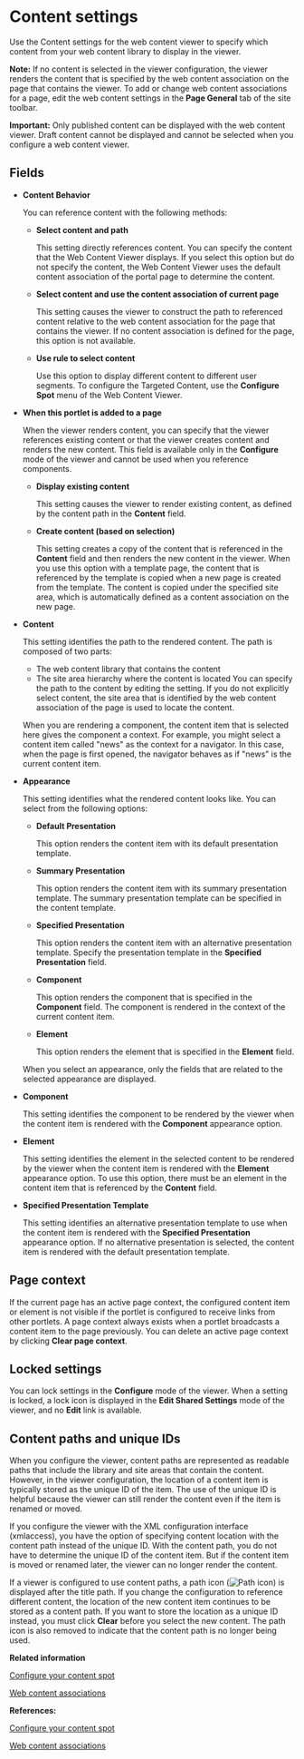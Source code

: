 # Content settings

Use the Content settings for the web content viewer to specify which content from your web content library to display in the viewer.

**Note:** If no content is selected in the viewer configuration, the viewer renders the content that is specified by the web content association on the page that contains the viewer. To add or change web content associations for a page, edit the web content settings in the **Page General** tab of the site toolbar.

**Important:** Only published content can be displayed with the web content viewer. Draft content cannot be displayed and cannot be selected when you configure a web content viewer.

## Fields

-   **Content Behavior**

    You can reference content with the following methods:

    -   **Select content and path**

        This setting directly references content. You can specify the content that the Web Content Viewer displays. If you select this option but do not specify the content, the Web Content Viewer uses the default content association of the portal page to determine the content.

    -   **Select content and use the content association of current page**

        This setting causes the viewer to construct the path to referenced content relative to the web content association for the page that contains the viewer. If no content association is defined for the page, this option is not available.

    -   **Use rule to select content**

        Use this option to display different content to different user segments. To configure the Targeted Content, use the **Configure Spot** menu of the Web Content Viewer.

-   **When this portlet is added to a page**

    When the viewer renders content, you can specify that the viewer references existing content or that the viewer creates content and renders the new content. This field is available only in the **Configure** mode of the viewer and cannot be used when you reference components.

    -   **Display existing content**

        This setting causes the viewer to render existing content, as defined by the content path in the **Content** field.

    -   **Create content \(based on selection\)**

        This setting creates a copy of the content that is referenced in the **Content** field and then renders the new content in the viewer. When you use this option with a template page, the content that is referenced by the template is copied when a new page is created from the template. The content is copied under the specified site area, which is automatically defined as a content association on the new page.

-   **Content**

    This setting identifies the path to the rendered content. The path is composed of two parts:

    -   The web content library that contains the content
    -   The site area hierarchy where the content is located
    You can specify the path to the content by editing the setting. If you do not explicitly select content, the site area that is identified by the web content association of the page is used to locate the content.

    When you are rendering a component, the content item that is selected here gives the component a context. For example, you might select a content item called "news" as the context for a navigator. In this case, when the page is first opened, the navigator behaves as if "news" is the current content item.

-   **Appearance**

    This setting identifies what the rendered content looks like. You can select from the following options:

    -   **Default Presentation**

        This option renders the content item with its default presentation template.

    -   **Summary Presentation**

        This option renders the content item with its summary presentation template. The summary presentation template can be specified in the content template.

    -   **Specified Presentation**

        This option renders the content item with an alternative presentation template. Specify the presentation template in the **Specified Presentation** field.

    -   **Component**

        This option renders the component that is specified in the **Component** field. The component is rendered in the context of the current content item.

    -   **Element**

        This option renders the element that is specified in the **Element** field.

    When you select an appearance, only the fields that are related to the selected appearance are displayed.

-   **Component**

    This setting identifies the component to be rendered by the viewer when the content item is rendered with the **Component** appearance option.

-   **Element**

    This setting identifies the element in the selected content to be rendered by the viewer when the content item is rendered with the **Element** appearance option. To use this option, there must be an element in the content item that is referenced by the **Content** field.

-   **Specified Presentation Template**

    This setting identifies an alternative presentation template to use when the content item is rendered with the **Specified Presentation** appearance option. If no alternative presentation is selected, the content item is rendered with the default presentation template.


## Page context

If the current page has an active page context, the configured content item or element is not visible if the portlet is configured to receive links from other portlets. A page context always exists when a portlet broadcasts a content item to the page previously. You can delete an active page context by clicking **Clear page context**.

## Locked settings

You can lock settings in the **Configure** mode of the viewer. When a setting is locked, a lock icon is displayed in the **Edit Shared Settings** mode of the viewer, and no **Edit** link is available.

## Content paths and unique IDs

When you configure the viewer, content paths are represented as readable paths that include the library and site areas that contain the content. However, in the viewer configuration, the location of a content item is typically stored as the unique ID of the item. The use of the unique ID is helpful because the viewer can still render the content even if the item is renamed or moved.

If you configure the viewer with the XML configuration interface \(xmlaccess\), you have the option of specifying content location with the content path instead of the unique ID. With the content path, you do not have to determine the unique ID of the content item. But if the content item is moved or renamed later, the viewer can no longer render the content.

If a viewer is configured to use content paths, a path icon \(![Path icon](../images/wcmviewer_path.jpg)\) is displayed after the title path. If you change the configuration to reference different content, the location of the new content item continues to be stored as a content path. If you want to store the location as a unique ID instead, you must click **Clear** before you select the new content. The path icon is also removed to indicate that the content path is no longer being used.

**Related information**  


[Configure your content spot](../panel_help/contarget_editor.md)

[Web content associations](../wcm/wcm_delivery_contentmap_about.md)

**References:**  


[Configure your content spot](contarget_editor.md)

[Web content associations](../wcm/wcm_delivery_contentmap_about.html)

